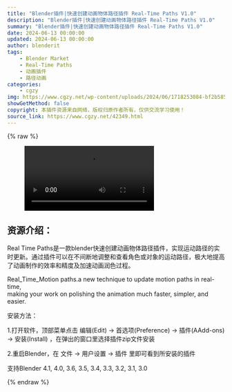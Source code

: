 ```yaml
---
title: "Blender插件|快速创建动画物体路径插件 Real-Time Paths V1.0"
description: "Blender插件|快速创建动画物体路径插件 Real-Time Paths V1.0"
summary: "Blender插件|快速创建动画物体路径插件 Real-Time Paths V1.0"
date: 2024-06-13 00:00:00
updated: 2024-06-13 00:00:00
author: blenderit
tags: 
    - Blender Market
    - Real-Time Paths
    - 动画插件
    - 路径动画
categories:
    - cgzy
img: https://www.cgzy.net/wp-content/uploads/2024/06/1718253084-bf2b585aaeb7a04.webp
showGetMethod: false
copyright: 本插件资源来自网络，版权归原作者所有，仅供交流学习使用！
source_link: https://www.cgzy.net/42349.html
---
```


{% raw %}
<figure class="wp-block-video aligncenter"><video controls src="http://cloud.video.taobao.com/play/u/null/p/1/e/6/t/1/467053360679.mp4"></video></figure><div class="wp-block-pandastudio-title"><div class="title_style_01"><h2 id="h2-0">资源介绍：</h2></div></div><p class="is-style-text-indent-2em">Real Time Paths是一款blender快速创建动画物体路径插件，实现运动路径的实时更新。通过插件可以在不间断地调整和查看角色或对象的运动路径，极大地提高了动画制作的效率和精度及加速动画润色过程。</p><p>Real_Time_Motion paths.a new technique to update motion paths in real-time,<br>making your work on polishing the animation much faster, simpler, and easier.</p><div class="wp-block-pandastudio-title"><div class="title_style_01"><p>安装方法：</p></div></div><p>1.打开软件，顶部菜单点击 编辑(Edit) → 首选项(Preference) → 插件(AAdd-ons) → 安装(Install) ，在弹出的窗口里选择插件zip文件安装</p><p>2.重启Blender，在 文件 → 用户设置 → 插件 里即可看到所安装的插件</p><div class="wp-block-pandastudio-tips"><div class="tip success "><p>支持Blender 4.1, 4.0, 3.6, 3.5, 3.4, 3.3, 3.2, 3.1, 3.0</p>
</div></div>
<div style="display: none">cgzy</div>
{% endraw %}